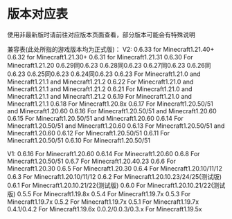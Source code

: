 # 版本对应表
使用非最新版时请前往对应版本页面查看，部分版本可能会有特殊说明

兼容表(此处所指的游戏版本均为正式版)：
V2:
0.6.33  for Minecraft1.21.40+
0.6.32 for Minecraft1.21.30+
0.6.31 for Minecraft1.21.31
0.6.30 For Minecraft1.21.20
0.6.29同0.6.23
0.6.28同0.6.23
0.6.27同0.6.23
0.6.26同0.6.23
0.6.25同0.6.23
0.6.24同0.6.23
0.6.23 For Minecraft1.21.0 and Minecraft1.21.1 and Minecraft1.21.2
0.6.22 For Minecraft1.21.0 and Minecraft1.21.1 and Minecraft1.21.2
0.6.21 For Minecraft1.21.0 and Minecraft1.21.1 and Minecraft1.21.2
0.6.19 For Minecraft1.21.0 and Minecraft1.21.1
0.6.18 For Minecraft1.20.8x
0.6.17 For Minecraft1.20.50/51 and Minecraft1.20.60
0.6.16 For Minecraft1.20.50/51 and Minecraft1.20.60
0.6.15 For Minecraft1.20.50/51 and Minecraft1.20.60
0.6.14 For Minecraft1.20.50/51 and Minecraft1.20.60
0.6.13 For Minecraft1.20.50/51 and Minecraft1.20.60
0.6.12 For Minecraft1.20.50/51
0.6.11 For Minecraft1.20.50/51
0.6.10 For Minecraft1.20.50/51

V1:
0.6.16 For Minecraft1.20.60
0.6.14 For Minecraft1.20.60
0.6.8 For Minecraft1.20.50/51
0.6.7 For Minecraft1.20.40.23
0.6.6 For Minecraft1.20.30
0.6.5 For Minecraft1.20.30
0.6.4 For Minecraft1.20.10/11/12
0.6.3 For Minecraft1.20.10/11/12
0.6.2 For Minecraft1.20.10.23/24/25(测试版)
0.6.1 For Minecraft1.20.10.21/22(测试版)
0.6.0 For Minecraft1.20.10.21/22(测试版)
0.5.5 For Minecraft1.19.8x
0.5.4 For Minecraft1.19.7x
0.5.3 For Minecraft1.19.7x
0.5.2 For Minecraft1.19.7x
0.5.1 For Minecraft1.19.7x
0.4.1/0.4.2 For Minecraft1.19.6x
0.0.2/0.0.3/0.3.x For Minecraft1.19.5x